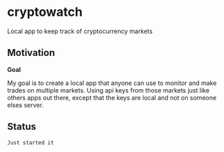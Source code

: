 # cryptowatch
Local app to keep track of cryptocurrency markets

## Motivation

**Goal**

My goal is to create a local app that anyone can use to monitor and make trades on multiple markets. Using api keys from those markets just like others apps out there, except that the keys are local and not on someone elses server.

## Status

`Just started it`

